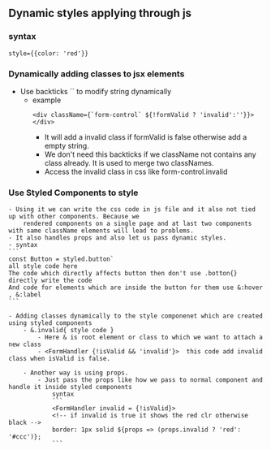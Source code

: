## Dynamic styles applying through js
### syntax
```
style={{color: 'red'}}
```
### Dynamically adding classes to jsx elements
- Use backticks `` to modify string dynamically
    - example
        ```
        <div className={`form-control` ${!formValid ? 'invalid':''}}></div>
        ```
        - It will add a invalid class if formValid is false otherwise add a empty string.
        - We don't need this backticks if we className not contains any class already. It is used to merge two 
            classNames.
        - Access the invalid class in css like form-control.invalid 

### Use Styled Components to style
    - Using it we can write the css code in js file and it also not tied up with other components. Because we
        rendered components on a single page and at last two components with same className elements will lead to problems.
    - It also handles props and also let us pass dynamic styles.
    - syntax
    ```
    const Button = styled.button`
    all style code here
    The code which directly affects button then don't use .botton{} directly write the code
    And code for elements which are inside the button for them use &:hover , &:label
    ```

    - Adding classes dynamically to the style componenet which are created using styled components 
        - &.invalid{ style code }
            - Here & is root element or class to which we want to attach a new class 
            - <FormHandler {!isValid && 'invalid'}>  this code add invalid class when isValid is false.

        - Another way is using props.
            - Just pass the props like how we pass to normal component and handle it inside styled components
                syntax 
                ```
                <FormHandler invalid = {!isValid}> 
                <!-- if invalid is true it shows the red clr otherwise black -->
                border: 1px solid ${props => (props.invalid ? 'red': '#ccc')};
                ```

